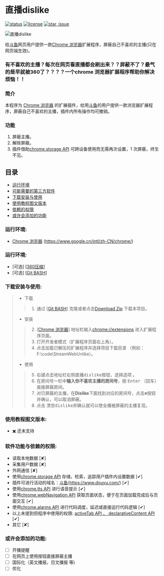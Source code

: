 # 直播dislike

[![status](https://img.shields.io/badge/status-stable-green.svg)](https://github.com/tychxn/jd-assistant)
[![license](https://img.shields.io/badge/license-MIT-blue.svg)](./LICENSE)
[![star, issue](https://img.shields.io/badge/star%2C%20issue-welcome-brightgreen.svg)](https://github.com/tychxn/jd-assistant)


![直播dislike][logo]

[logo]: https://github.com/hangdra/StreamWebUnlike/blob/master/images/dislike218_235.png "Logo of 直播dislike"

  给[斗鱼](https://www.douyu.com/)网页用户提供一款[Chrome 浏览器](https://www.google.cn/intl/zh-CN/chrome/)扩展程序，屏蔽自己不喜欢的主播(只在网页端生效)。

### 有不喜欢的主播？每次在网页看直播都会刷出来？？屏蔽不了？最气的是早就被360了？？？？一个chrome 浏览器扩展程序帮助你解决烦恼！！

### 简介

  本程序为 [Chrome 浏览器](https://www.google.cn/intl/zh-CN/chrome/) 的扩展插件，给用[斗鱼](https://www.douyu.com/)的用户提供一款浏览器扩展程序，屏蔽自己不喜欢的主播，插件内所有操作均可撤销。

### 功能

1. 屏蔽主播。
2. 解除屏蔽。
3. 插件借助[chrome.storage API](https://developer.chrome.com/apps/api_index) 可跨设备使用而无需再次设置，1 次屏蔽，终生不见。

## 目录

* [运行环境](#运行环境)
* [可能需要的第三方软件](#可能需要的第三方软件)
* [下载安装与使用](#下载安装与使用)
* [使用教程图文版本](#使用教程图文版本)
* [依赖的权限](#依赖的权限)
* [或许会添加的功能](#或许会添加的功能)

### <div id="env">运行环境:</div>

- [Chrome 浏览器](https://www.google.cn/intl/zh-CN/chrome/) \(<https://www.google.cn/intl/zh-CN/chrome/>\)

### <div id="third">运行环境:</div>

- \[可选\] \[[360压缩](https://yasuo.360.cn/)\]
- \[可选\] \[[Git BASH](https://gitforwindows.org/)\]


### <div id="howToUse">下载安装与使用:</div>

>- 下载  
>>1. 通过 \[[Git BASH](https://gitforwindows.org/)\] 克隆或者点击[Download Zip](https://github.com/hangdra/StreamWebUnlike/archive/master.zip)  下载本项目。  
>
>- 安装  
>>2. \[[Chrome 浏览器](https://www.google.cn/intl/zh-CN/chrome/)\] 地址栏输入[chrome://extensions](chrome://extensions) 进入扩展程序页面。
>>3. 打开<kbd>开发者模式</kbd>（扩展程序页面右上角）。    
>>4. 点击<kbd>加载已解压的扩展程序</kbd>并选择项目下载目录  （例如：F:\code\StreamWebUnlike）。    
>
>- 使用     
>>5. 右键点击地址栏右侧<kbd>直播dislike</kbd>按钮，选择<kbd>选项</kbd> 。    
>>6. 在房间号一栏中**输入你不喜欢主播的房间号**，按  <kbd>Enter</kbd> （回车）直接屏蔽房间。  
>>7. 对已屏蔽的主播，在**Dislike**下面找到对应的房间号，点击<kbd>✘</kbd>按钮并确认，可以取消屏蔽。  
>>8. 点击 <kbd>清空dislike</kbd>并确认就可以使全播被屏蔽的主播复现。  

### <div id="howToUseInStoryMode">使用教程图文版本:</div>

- ✖️ 还未支持

### <div id="privilege">软件功能与依赖的权限:</div>

- 读取本地数据 [✘]
- 采集用户数据 [✘]
- 外网通信 [✘]
- 使用[chrome.storage API](https://developer.chrome.com/apps/api_index) 存储，检索，追踪用户插件内设置数据 [✔]
- 插件可进行活动的域名：[斗鱼](https://www.douyu.com/)\(<https://www.douyu.com/>\) [✔]
- 使用[chrome.tts API](https://developer.chrome.com/apps/api_index) 进行语音提示 [✔]
- 使用[chrome.webNavigation API](https://developer.chrome.com/apps/api_index) 获取页面状态，便于在页面加载完成后与页面交互 [✔]
- 使用[chrome.alarms API](https://developer.chrome.com/apps/api_index) 进行代码调度，延迟或直接运行代码逻辑 [✔]
- 以上未提到但程序中使用的权限: [activeTab API 、 declarativeContent API](https://developer.chrome.com/apps/api_index) [✔]
- 其它 [✘]

### <div id="never">或许会添加的功能:</div>

- [ ] 开播提醒
- [ ] 在网页上使用按钮直接屏蔽主播
- [ ] 国际化（英文播报，日文播报 等)
- [ ] 优化

[Download Zip]: (/hangdra/StreamWebUnlike/archive/master.zip)
[360压缩]: (https://yasuo.360.cn/)
[Git BASH]: (https://gitforwindows.org/)
[斗鱼]: (https://www.douyu.com/)
[Chrome 浏览器]: (https://www.google.cn/intl/zh-CN/chrome/)
